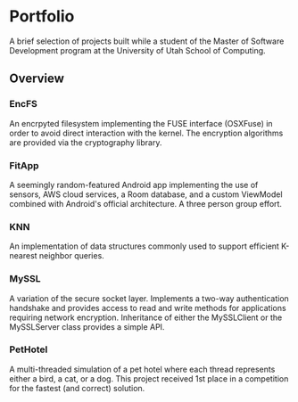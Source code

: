 # Portfolio
A brief selection of projects built while a student of the Master of Software Development program at the University of Utah School of Computing.

## Overview

### EncFS
An encrpyted filesystem implementing the FUSE interface (OSXFuse) in order to avoid direct interaction with the kernel. The encryption algorithms are provided via the cryptography library.

### FitApp
A seemingly random-featured Android app implementing the use of sensors, AWS cloud services, a Room database, and a custom ViewModel combined with Android's official architecture. A three person group effort.

### KNN
An implementation of data structures commonly used to support efficient K-nearest neighbor queries.

### MySSL
A variation of the secure socket layer. Implements a two-way authentication handshake and provides access to read and write methods for applications requiring network encryption. Inheritance of either the MySSLClient or the MySSLServer class provides a simple API.

### PetHotel
A multi-threaded simulation of a pet hotel where each thread represents either a bird, a cat, or a dog. This project received 1st place in a competition for the fastest (and correct) solution.
